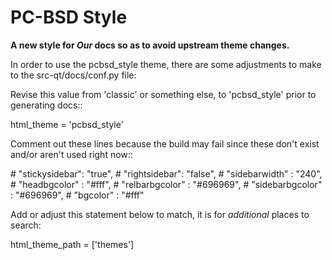 
PC-BSD Style 
============

**A new style for _Our_ docs so as to avoid upstream theme changes.**

In order to use the pcbsd_style theme, there are some adjustments to make to the src-qt/docs/conf.py file:

Revise this value from 'classic' or something else, to 'pcbsd_style' prior to generating docs::

  html_theme = 'pcbsd_style'
                                                              
Comment out these lines because the build may fail since these don't exist and/or aren't used right now::

   \#    "stickysidebar": "true",
   \#    "rightsidebar": "false",
   \#    "sidebarwidth" : "240",
   \#    "headbgcolor" : "#fff",
   \#    "relbarbgcolor" : "#696969",
   \#    "sidebarbgcolor" : "#696969",
   \#    "bgcolor" : "#fff"

Add or adjust this statement below to match, it is for _additional_ places to search:

  html_theme_path = ['themes']
